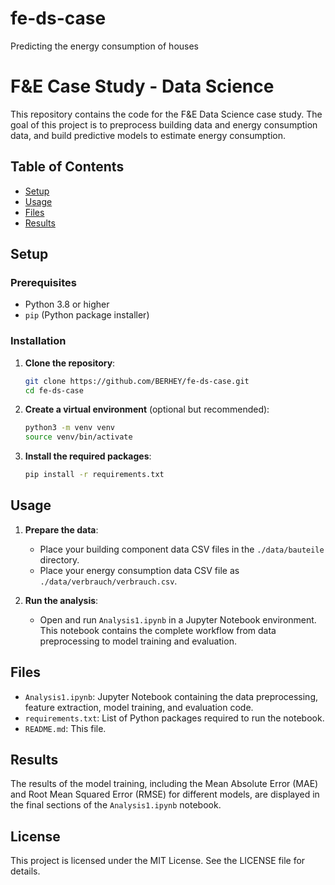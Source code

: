 # fe-ds-case
Predicting the energy consumption of houses
# F&E Case Study - Data Science

This repository contains the code for the F&E Data Science case study. The goal of this project is to preprocess building data and energy consumption data, and build predictive models to estimate energy consumption.

## Table of Contents
- [Setup](#setup)
- [Usage](#usage)
- [Files](#files)
- [Results](#results)

## Setup

### Prerequisites
- Python 3.8 or higher
- `pip` (Python package installer)

### Installation

1. **Clone the repository**:
    ```bash
    git clone https://github.com/BERHEY/fe-ds-case.git
    cd fe-ds-case
    ```

2. **Create a virtual environment** (optional but recommended):
    ```bash
    python3 -m venv venv
    source venv/bin/activate
    ```

3. **Install the required packages**:
    ```bash
    pip install -r requirements.txt
    ```

## Usage

1. **Prepare the data**:
   - Place your building component data CSV files in the `./data/bauteile` directory.
   - Place your energy consumption data CSV file as `./data/verbrauch/verbrauch.csv`.

2. **Run the analysis**:
   - Open and run `Analysis1.ipynb` in a Jupyter Notebook environment. This notebook contains the complete workflow from data preprocessing to model training and evaluation.

## Files

- `Analysis1.ipynb`: Jupyter Notebook containing the data preprocessing, feature extraction, model training, and evaluation code.
- `requirements.txt`: List of Python packages required to run the notebook.
- `README.md`: This file.

## Results

The results of the model training, including the Mean Absolute Error (MAE) and Root Mean Squared Error (RMSE) for different models, are displayed in the final sections of the `Analysis1.ipynb` notebook.

## License

This project is licensed under the MIT License. See the LICENSE file for details.
